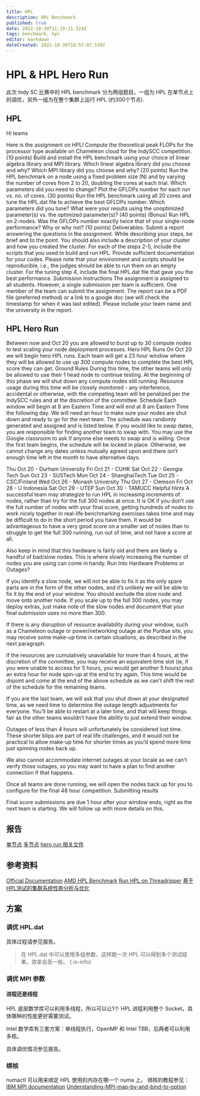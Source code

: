 ```yaml
---
title: HPL
description: HPL Benchmark
published: true
date: 2022-10-30T11:19:21.524Z
tags: benchmark, hpl
editor: markdown
dateCreated: 2022-10-30T10:57:07.530Z
---
```


# HPL & HPL Hero Run
此次 Indy SC 比赛中的 HPL benchmark 分为两组题目，一组为 HPL 在单节点上的调优，另外一组为在整个集群上运行 HPL (约300个节点).

## HPL

Hi teams

Here is the assignment on HPL!
Compute the theoretical peak FLOPs for the processor type available on Chameleon cloud for the IndySCC competition. (10 points)
Build and install the HPL benchmark using your choice of linear algebra library and MPI library. Which linear algebra library did you choose and why? Which MPI library did you choose and why? (20 points)
Run the HPL benchmark on a node using a fixed problem size (N) and by varying the number of cores from 2 to 20, doubling the cores at each trial. Which parameters did you need to change? Plot the GFLOPs number for each run vs. no. of cores. (30 points)
Run the HPL benchmark using all 20 cores and tune the HPL.dat file to achieve the best GFLOPs number. Which parameters did you tune? What were your results using the unoptimized parameter(s) vs. the optimized parameter(s)? (40 points)
(Bonus) Run HPL on 2-nodes. Was the GFLOPs number exactly twice that of your single-node performance? Why or why not? (10 points)
Deliverables:
Submit a report answering the questions in the assignment. While describing your steps, be brief and to the point. 
You should also include a description of your cluster and how you created the cluster.
For each of the steps 2-5, include the scripts that you used to build and run HPL. Provide sufficient documentation for your codes. Please note that your environment and scripts should be reproducible, i.e., the judges should be able to run them on an empty cluster. 
For the tuning step 4, include the final HPL.dat file that gave you the best performance.
Submission Instructions
The assignment is assigned to all students. However, a single submission per team is sufficient. One member of the team can submit the assignment.
The report can be a PDF file (preferred method) or a link to a google doc (we will check the timestamp for when it was last edited).
Please include your team name and the university in the report.

## HPL Hero Run

Between now and Oct 20 you are allowed to burst up to 30 compute nodes to test scaling your node deployment processes.
Hero HPL Runs
On Oct 20 we will begin hero HPL runs. Each team will get a 23 hour window where they will be allowed to use up 300 compute nodes to complete the best HPL score they can get. 
Ground Rules
During this time, the other teams will only be allowed to use their 1 head node to continue testing. At the beginning of this phase we will shut down any compute nodes still running. Resource usage during this time will be closely monitored - any interference, accidental or otherwise, with the competing team will be penalized per the IndySCC rules and at the discretion of the committee.
Schedule
Each window will begin at 9 am Eastern Time and will end at 8 am Eastern Time the following day. We will need an hour to make sure your nodes are shut down and ready to go for the next team. The schedule was randomly generated and assigned and is listed below. If you would like to swap dates, you are responsible for finding another team to swap with. You may use the Google classroom to ask if anyone else needs to swap and is willing. Once the first team begins, the schedule will be locked in place. Otherwise, we cannot change any dates unless mutually agreed upon and there isn’t enough time left in the month to have alternative days.

Thu Oct 20 - Durham University
Fri Oct 21 - CUHK
Sat Oct 22 - Georgia Tech
Sun Oct 23 - SUSTech
Mon Oct 24 - ShanghaiTech
Tue Oct 25 - CSC/Finland
Wed Oct 26 - Monash University
Thu Oct 27 - Clemson
Fri Oct 28 - U Indonesia
Sat Oct 29 - UTEP
Sun Oct 30 - TAMUCC
 Helpful Hints
A successful team may strategize to run HPL in increasing increments of nodes, rather than try for the full 300 nodes at once. It is OK if you don’t use the full number of nodes with your final score, getting hundreds of nodes to work nicely together in real-life benchmarking exercises takes time and may be difficult to do in the short period you have them. It would be advantageous to have a very good score on a smaller set of nodes than to struggle to get the full 300 running, run out of time, and not have a score at all.

Also keep in mind that this hardware is fairly old and there are likely a handful of bad/slow nodes. This is where slowly increasing the number of nodes you are using can come in handy.
Run Into Hardware Problems or Outages?

If you identify a slow node, we will not be able to fix it as the only spare parts are in the form of the other nodes, and it’s unlikely we will be able to fix it by the end of your window. You should exclude the slow node and move onto another node. If you scale up to the full 300 nodes, you may deploy extras, just make note of the slow nodes and document that your final submission uses no more than 300. 

If there is any disruption of resource availability during your window, such as a Chameleon outage or power/networking outage at the Purdue site, you may receive some make-up time in certain situations, as described in the next paragraph.

If the resources are cumulatively unavailable for more than 4 hours, at the discretion of the committee, you may receive an equivalent time slot (ie, if you were unable to access for 5 hours, you would get another 5 hours) plus an extra hour for node spin-up at the end to try again. This time would be disjoint and come at the end of the above schedule as we can’t shift the rest of the schedule for the remaining teams. 

If you are the last team, we will ask that you shut down at your designated time, as we need time to determine the outage length adjustments for everyone. You’ll be able to restart at a later time, and that will keep things fair as the other teams wouldn’t have the ability to just extend their window.

Outages of less than 4 hours will unfortunately be considered lost time. These shorter blips are part of real life challenges, and it would not be practical to allow make-up time for shorter times as you’d spend more time just spinning nodes back up.

We also cannot accommodate internet outages at your locale as we can’t verify those outages, so you may want to have a plan to find another connection if that happens.

Once all teams are done running, we will open the nodes back up for you to configure for the final 48 hour competition.
Submitting results

Final score submissions are due 1 hour after your window ends, right as the next team is starting. We will follow up with more details on this.

## 报告
[单节点](/answer.pdf)
[多节点](/hero_run_report.pdf)
[hero run 相关文件](/hero_run.tar)

## 参考资料
[Official Documentation](https://netlib.org/benchmark/hpl/documentation.html)
[AMD HPL Benchmark](https://developer.amd.com/spack/hpl-benchmark/)
[Run HPL on Threadripper](https://www.pugetsystems.com/labs/hpc/How-to-Run-an-Optimized-HPL-Linpack-Benchmark-on-AMD-Ryzen-Threadripper----2990WX-32-core-Performance-1291/)
[基于 HPL测试的集群系统性能分析与优化](https://www.jsjkx.com/CN/article/openArticlePDF.jsp?id=10370)

## 方案

### 调优 HPL.dat
具体过程请参见报告。
> 在 HPL.dat 中可以使用多组参数，这样跑一次 HPL 可以得到多个测试结果，效率会高一些。
{.is-info}


### 调优 MPI 参数

#### 进程还是线程
HPL 底层数学库可以利用多线程，所以可以让1个 HPL 进程利用整个 Socket。具体哪种的性能更好需要测试。

Intel 数学库有三套方案：单线程执行，OpenMP 和 Intel TBB，后两者可以利用多核。

具体调优情况参见报告。

### 绑核
numactl 可以用来绑定 HPL 使用的内存在哪一个 numa 上。
绑核的教程参见：
[IBM MPI documentation](https://www.ibm.com/docs/SSZTET_10.2/admin/smpi02_proc_affinity_mapbyunit.html)
[Understanding-MPI-map-by-and-bind-to-option](https://nekodaemon.com/2021/02/05/Understanding-MPI-map-by-and-bind-to-option/)